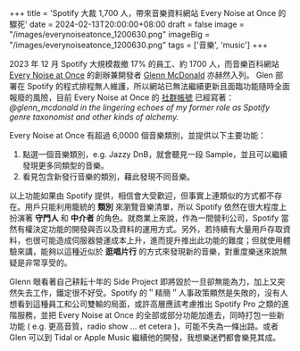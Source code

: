 +++
title = 'Spotify 大裁 1,700 人，帶來音樂資料網站 Every Noise at Once 的驟死'
date = 2024-02-13T20:00:00+08:00
draft = false
image = "/images/everynoiseatonce_1200630.png"
imageBig = "/images/everynoiseatonce_1200630.png"
tags = ['音樂', 'music']
+++

2023 年 12 月 Spotify 大規模裁撤 17% 的員工、約 1700 人，而音樂百科網站 [Every Noise at Once](https://everynoise.com/) 的創辦兼開發者 [Glenn McDonald](https://twitter.com/glenn_mcdonald) 亦赫然入列。 Glen 部署在 Spotify 的程式排程無人維護，所以網站已無法繼續更新且面臨功能隨時全面報廢的風險，目前 Every Noise at Once 的 [社群帳號](https://twitter.com/EveryNoise) 已經寫著：*@glenn_mcdonald in the lingering echoes of my former role as Spotify genre taxonomist and other kinds of alchemy.*

Every Noise at Once 有超過 6,0000 個音樂類別，並提供以下主要功能：
1. 點選一個音樂類別，e.g. Jazzy DnB，就會聽見一段 Sample，並且可以繼續發現更多同類型的音樂。
2. 看見包含新發行音樂的類別，藉此發現不同音樂。

以上功能如果由 Spotify 提供，相信會大受歡迎，但事實上連類似的方式都不存在。用戶只能利用籠統的 **類別** 來瀏覽音樂清單，所以 Spotify 依然在很大程度上扮演著 **守門人** 和 **中介者** 的角色。就商業上來說，作為一間營利公司，Spotify 當然有權決定功能的開發與否以及資料的運用方式。另外，若持續有大量用戶存取資料，也很可能造成伺服器營運成本上升，進而提升推出此功能的難度；但就使用體驗來講，能夠以這種近似於 **逛唱片行** 的方式來發現新的音樂，對重度樂迷來說無疑是非常享受的。

Glenn 眼看著自己耕耘十年的 Side Project 即將毀於一旦卻無能為力，加上又突然失去工作，鐵定很不好受。Spotify 的＂精簡＂人事政策顯然是失敗的，沒有人想看到這種員工和公司雙輸的局面，或許高層應該考慮推出 Spotify Pro 之類的進階服務，並把 Every Noise at Once 的全部或部分功能加進去，同時打包一些新功能 ( e.g. 更高音質，radio show ... et cetera )，可能不失為一條出路。或者 Glen 可以到 Tidal or Apple Music 繼續他的開發，我想樂迷們都會樂見其成。




